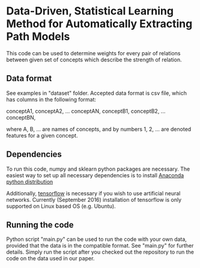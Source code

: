 # Data-Driven, Statistical Learning Method for Automatically Extracting Path Models

This code can be used to determine weights for every pair of relations between given set of concepts which describe the strength of relation.

## Data format

See examples in "dataset" folder. Accepted data format is csv file, which has columns in the following format:

conceptA1, conceptA2, ... conceptAN, conceptB1, conceptB2, ... conceptBN, 

where A, B, ... are names of concepts, and by numbers 1, 2, ... are denoted features for a given concept.

## Dependencies

To run this code, numpy and sklearn python packages are necessary. The easiest way to set up all necessary dependencies is to install [Anaconda python distribution](https://www.continuum.io/downloads)

Additionally, [tensorflow](https://www.tensorflow.org/) is necessary if you wish to use artificial neural networks. Currently (September 2016) installation of tensorflow is only supported on Linux based OS (e.g. Ubuntu). 

## Running the code

Python script "main.py" can be used to run the code with your own data, provided that the data is in the compatible format. See "main.py" for further details. Simply run the script after you checked out the repository to run the code on the data used in our paper.




